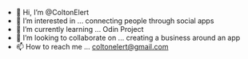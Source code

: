 - 👋 Hi, I’m @ColtonElert
- 👀 I’m interested in ... connecting people through social apps
- 🌱 I’m currently learning ... Odin Project
- 💞️ I’m looking to collaborate on ... creating a business around an app
- 📫 How to reach me ... coltonelert@gmail.com

<!---
ColtonElert/ColtonElert is a ✨ special ✨ repository because its `README.md` (this file) appears on your GitHub profile.
You can click the Preview link to take a look at your changes.
--->
